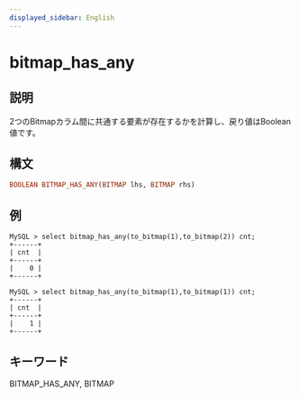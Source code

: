 ```yaml
---
displayed_sidebar: English
---
```


# bitmap_has_any

## 説明

2つのBitmapカラム間に共通する要素が存在するかを計算し、戻り値はBoolean値です。

## 構文

```Haskell
BOOLEAN BITMAP_HAS_ANY(BITMAP lhs, BITMAP rhs)
```

## 例

```Plain Text
MySQL > select bitmap_has_any(to_bitmap(1),to_bitmap(2)) cnt;
+------+
| cnt  |
+------+
|    0 |
+------+

MySQL > select bitmap_has_any(to_bitmap(1),to_bitmap(1)) cnt;
+------+
| cnt  |
+------+
|    1 |
+------+
```

## キーワード

BITMAP_HAS_ANY, BITMAP
